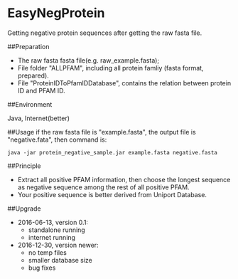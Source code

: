 # EasyNegProtein
Getting negative protein sequences after getting the raw fasta file.

##Preparation

* The raw fasta fasta file(e.g. raw_example.fasta);
* File folder "ALLPFAM", including all protein famliy (fasta format, prepared).
* File "ProteinIDToPfamIDDatabase", contains the relation between protein ID and PFAM ID.

##Environment

Java, Internet(better)

##Usage
if the raw fasta file is "example.fasta", the output file is "negative.fata", then command is: 

```
java -jar protein_negative_sample.jar example.fasta negative.fasta
```

##Principle

* Extract all positive PFAM information, then choose the longest sequence as negative sequence among the rest of all positive PFAM.
* Your positive sequence is better derived from Uniport Database.

##Upgrade

* 2016-06-13, version 0.1:
  * standalone running
  * internet running
* 2016-12-30, version newer:
  * no temp files
  * smaller database size
  * bug fixes